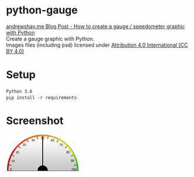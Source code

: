 # python-gauge

[andrewshay.me Blog Post - How to create a gauge / speedometer graphic with Python](https://andrewshay.me/blog/how-to-create-a-gauge-speedometer-graphic-with-python/)  
Create a gauge graphic with Python.  
Images files (including psd) licensed under [Attribution 4.0 International (CC BY 4.0)](https://creativecommons.org/licenses/by/4.0/)

# Setup

`Python 3.6`  
`pip install -r requirements`

# Screenshot

![screenshot](gauge_thumbnail.png)